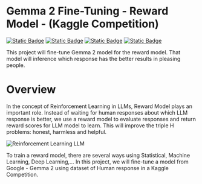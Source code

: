 # Gemma 2 Fine-Tuning - Reward Model - (Kaggle Competition)

[![Static Badge](https://img.shields.io/badge/Kaggle-Notebook-blue?logo=Kaggle&labelColor=white)](https://www.kaggle.com/)
[![Static Badge](https://img.shields.io/badge/Google-Gemma%202-yellow?logo=google&logoColor=red&labelColor=white)](https://huggingface.co/google/gemma-2-9b)
[![Static Badge](https://img.shields.io/badge/Hugging%20Face-Transformers-orange?logo=huggingface&logoColor=yellow&labelColor=white)](https://huggingface.co/docs/transformers/index)
[![Static Badge](https://img.shields.io/badge/License-MIT-brown?labelColor=white)](https://en.wikipedia.org/wiki/MIT_License)

This project will fine-tune Gemma 2 model for the reward model. That model will inference which response has the better results in pleasing people.

# Overview
In the concept of Reinforcement Learning in LLMs, Reward Model plays an important role. Instead of waiting for human responses about which LLM response is better, we use a reward model to evaluate responses and return reward scores for LLM model to learn. This will improve the triple H problems: honest, harmless and helpful.

![Reinforcement Learning LLM](https://cdn.prod.website-files.com/63f3993d10c2a062a4c9f13c/64c7d68df4bd1ec49d4f0077_1*cNrEpldTOy510JguQBPriQ.png)

To train a reward model, there are several ways using Statistical, Machine Learning, Deep Learning,... In this project, we will fine-tune a model from Google - Gemma 2 using dataset of Human response in a Kaggle Competition. 
